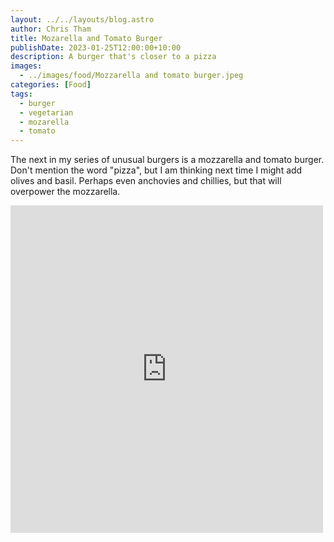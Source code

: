 ```yaml
---
layout: ../../layouts/blog.astro
author: Chris Tham
title: Mozarella and Tomato Burger
publishDate: 2023-01-25T12:00:00+10:00
description: A burger that's closer to a pizza
images:
  - ../images/food/Mozzarella and tomato burger.jpeg
categories: [Food]
tags:
  - burger
  - vegetarian
  - mozarella
  - tomato
---
```


The next in my series of unusual burgers is a mozzarella and tomato burger. Don't mention the word "pizza", but I am thinking next time I might add olives and basil. Perhaps even anchovies and chillies, but that will overpower the mozzarella.

<iframe src="https://www.facebook.com/plugins/post.php?href=https%3A%2F%2Fwww.facebook.com%2Fchris1.tham%2Fposts%2Fpfbid02mWAQQ9QfLDPvKCL7KFzjwYREiGxXZDbctx64yvamNxkz5X9ifDAEVxzzmEwPuxffl&show_text=true&width=500" width="500" height="524" style="border:none;overflow:hidden" scrolling="no" frameborder="0" allowfullscreen="true" allow="autoplay; clipboard-write; encrypted-media; picture-in-picture; web-share"></iframe>
